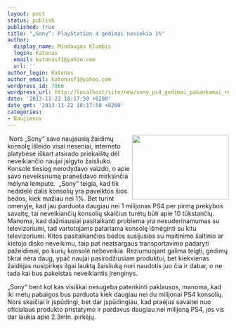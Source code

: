 ```yaml
---
layout: post
status: publish
published: true
title: "„Sony“: PlayStation 4 gedimai nesiekia 1%"
author:
  display_name: Mindaugas Klumbis
  login: Katonas
  email: katonasf1@yahoo.com
  url: ''
author_login: Katonas
author_email: katonasf1@yahoo.com
wordpress_id: 7866
wordpress_url: http://localhost/site/new/sony_ps4_gedimai_pakankamai_reti/
date: '2013-11-22 18:17:50 +0200'
date_gmt: '2013-11-22 18:17:50 +0200'
categories:
- Naujienos
---
```

<p>
	&nbsp;<a href="http://technews.lt/userfiles/ps4retailcontents.jpg"><img alt="" src="http://technews.lt/userfiles/ps4retailcontents.jpg" style="width: 220px; height: 147px; float: right;" /></a>Nors &bdquo;Sony&ldquo; savo naujausią žaidimų konsolę i&scaron;leido visai neseniai, interneto platybėse i&scaron;kart atsirado priekai&scaron;tų dėl neveikiančio naujai įsigyto žaisliuko. Konsolė tiesiog nerodydavo vaizdo, o apie savo neveiksnumą prane&scaron;davo mirksinčia mėlyna lempute. &nbsp;&bdquo;Sony&ldquo; teigia, kad tik nedidelė dalis konsolių yra paveiktos &scaron;ios bėdos, kiek mažiau nei 1%. Bet turint omenyje, kad jau parduota daugiau nei 1 milijonas PS4 per pirmą prekybos savaitę, tai neveikiančių konsolių skaičius turėtų būti apie 10 tūkstančių. Manoma, kad dažniausiai pasitaikanti problema yra nesuderinamumas su televizoriumi, tad vartotojams patariama konsolę i&scaron;mėginti su kitu televizoriumi. Kitos pasitaikančios bėdos susijusios su maitinimo &scaron;altinio ar kietojo disko neveikimu, taip pat neatsargaus transportavimo padaryti pažeidimai, po kurių konsolė nebeveikia. Reziumuojant galima teigti, gedimų tikrai nėra daug, ypač naujai pasirodžiusiam produktui, bet kiekvienas žaidėjas nusipirkęs ilgai lauktą žaisliuką nori naudotis juo čia ir dabar, o ne tada kai bus pakeistas neveikiantis įrenginys.</p>
<p>
	&bdquo;Sony&ldquo; bent kol kas visi&scaron;kai nesugeba patenkinti paklausos, manoma, kad iki metų pabaigos bus parduota kiek daugiau nei du milijonai PS4 konsolių. Nors skaičiai ir įspūdingi, bet dar įspūdingiau, kad praėjus savaitei nuo oficialaus produkto pristatymo ir pardavus daugiau nei milijoną PS4, jos vis dar laukia apie 2.3mln. pirkėjų.</p>

